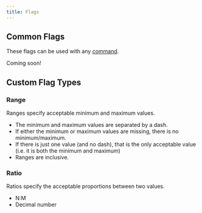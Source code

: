 ```yaml
---
title: Flags
---
```



## Common Flags

These flags can be used with any [command](/commands/index.html).

Coming soon!

## Custom Flag Types

### Range

Ranges specify acceptable minimum and maximum values.

* The minimum and maximum values are separated by a dash.
* If either the minimum or maximum values are missing, there is no minimum/maximum.
* If there is just one value (and no dash), that is the only acceptable value (i.e. it is both the minimum and maximum)
* Ranges are inclusive.

<!-- LATER: examples -->

### Ratio

Ratios specify the acceptable proportions between two values.

* N:M
* Decimal number

<!-- LATER: examples -->
